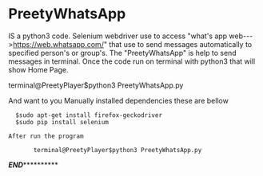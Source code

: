 # PreetyWhatsApp
IS a python3 code. 
Selenium webdriver use to access "what's app web--->https://web.whatsapp.com/" that use to send messages automatically to specified person's or group's.
The "PreetyWhatsApp" is help to send messages in terminal.
Once the code run on terminal with python3 that will show Home Page.

terminal@PreetyPlayer$python3 PreetyWhatsApp.py

And want to you Manually installed dependencies these are bellow

      $sudo apt-get install firefox-geckodriver
      $sudo pip install selenium
    
    After run the program
          
           terminal@PreetyPlayer$python3 PreetyWhatsApp.py


*************************************************************************END***********************************************************************************
